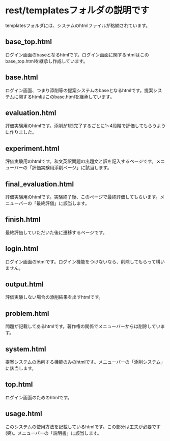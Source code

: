 # rest/templatesフォルダの説明です
templatesフォルダには、システムのhtmlファイルが格納されています。
## base_top.html
ログイン画面のbaseとなるhtmlです。ログイン画面に関するhtmlはこのbase_top.htmlを継承し作成しています。
## base.html
ログイン画面、つまり添削等の提案システムのbaseとなるhtmlです。提案システムに関するhtmlはこのbase.htmlを継承しています。
## evaluation.html
評価実験用のhtmlです。添削が1問完了するごとに1~4段階で評価してもらうように作りました。
## experiment.html
評価実験用のhtmlです。和文英訳問題の出題文と訳を記入するページです。メニューバーの「評価実験用添削ページ」に該当します。
## final_evaluation.html
評価実験用のhtmlです。実験終了後、このページで最終評価してもらいます。メニューバーの「最終評価」に該当します。
## finish.html
最終評価していただいた後に遷移するページです。
## login.html
ログイン画面のhtmlです。ログイン機能をつけないなら、削除してもらって構いません。
## output.html
評価実験しない場合の添削結果を出すhtmlです。
## problem.html
問題が記載してあるhtmlです。著作権の関係でメニューバーからは削除しています。
## system.html
提案システムの添削する機能のみのhtmlです。メニューバーの「添削システム」に該当します。
## top.html
ログイン画面のためのhtmlです。
## usage.html
このシステムの使用方法を記載しているhtmlです。この部分は工夫が必要です(笑)。メニューバーの「説明書」に該当します。
